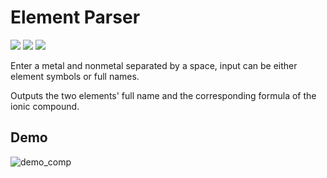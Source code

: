 # Element Parser

![](https://img.shields.io/badge/Python-3776AB?style=flat&logo=python&logoColor=blue&color=white) ![](https://img.shields.io/tokei/lines/github/AJM432/element-parser) ![](https://img.shields.io/github/repo-size/AJM432/element-parser?style=flat)

Enter a metal and nonmetal separated by a space,
input can be either element symbols or full names.

Outputs the two elements' full name and the corresponding formula of the ionic compound.

## Demo

![demo_comp](https://user-images.githubusercontent.com/49791407/185814913-408fe425-a03a-4c22-b082-2e0eff33cf62.gif)
